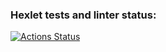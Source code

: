 ### Hexlet tests and linter status:
[![Actions Status](https://github.com/kozlyatinka/python-project-49/actions/workflows/hexlet-check.yml/badge.svg)](https://github.com/kozlyatinka/python-project-49/actions)